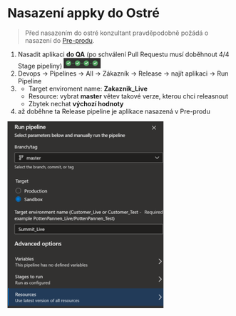 # Nasazení appky do Ostré
> Před nasazením do ostré konzultant pravděpodobně požádá o nasazení do
[Pre-produ]([https://github.com/Pklimki/NVR/blob/main/Apps/App_to_preprod.md]).

1. Nasadit aplikaci **do QA** (po schválení Pull Requestu musí doběhnout 4/4 Stage pipeliny) <img src="/Apps/Pics/4stages.png" alt="MarineGEO circle logo" style="height: 23px;"/>
2. Devops → Pipelines → All → Zákazník → Release → najít aplikaci → Run Pipeline
3. - Target enviroment name: **Zakaznik_Live**
   - Resource: vybrat **master** větev takové verze, kterou chci releasnout
   - Zbytek nechat  **výchozí hodnoty**
4. až doběhne ta Release pipeline je aplikace nasazená v Pre-produ

<img src="/Apps/Pics/Run_prod.png" alt="MarineGEO circle logo" style="width: 350px;"/>

